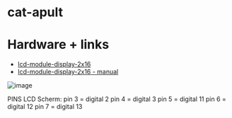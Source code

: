 # cat-apult

# Hardware + links
- [lcd-module-display-2x16](https://www.az-delivery.de/nl/products/azdelivery-hd44780-1602-lcd-module-display-2x16-zeichen-fur-arduino-lcd1602-keypad)
- [lcd-module-display-2x16 - manual](https://media.digikey.com/pdf/Data%20Sheets/DFRobot%20PDFs/DFR0009_Web.pdf)


![image](https://github.com/SanderDevisscher/cat-apult/assets/158763154/e9bb6e67-a6be-4815-8767-5a062e3ebd42)

PINS LCD Scherm:
pin 3 = digital 2
pin 4 = digital 3
pin 5 = digital 11
pin 6 = digital 12
pin 7 = digital 13
